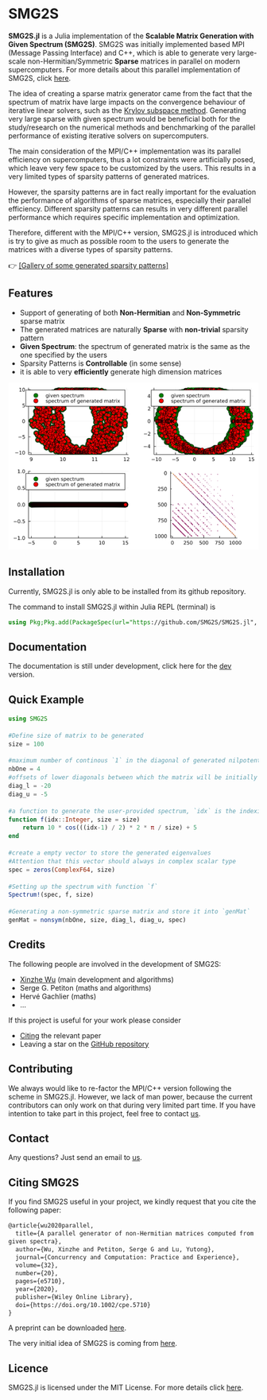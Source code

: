 # SMG2S

__SMG2S.jl__ is a Julia implementation of the __Scalable Matrix Generation with Given Spectrum (SMG2S)__. SMG2S was initially implemented based MPI (Message Passing Interface) and C++, which is able to generate very large-scale non-Hermitian/Symmetric __Sparse__ matrices in parallel on modern supercomputers. For more details about this parallel implementation of SMG2S, click [here](https://github.com/SMG2S/SMG2S).  

The idea of creating a sparse matrix generator came from the fact that the spectrum of matrix have large impacts on the convergence behaviour of iterative linear solvers, such as the [Krylov subspace method](https://en.wikipedia.org/wiki/Krylov_subspace). Generating very large sparse with given spectrum would be beneficial both for the study/research on the numerical methods and benchmarking of the parallel performance of existing iterative solvers on supercomputers.

The main consideration of the MPI/C++ implementation was its parallel efficiency on supercomputers, thus a lot constraints were artificially posed, which leave very few space to be customized by the users. This results in a very limited types of sparsity patterns of generated matrices.

However, the sparsity patterns are in fact really important for the evaluation the performance of algorithms of sparse matrices, especially their parallel efficiency. Different sparsity patterns can results in very different parallel performance which requires specific implementation and optimization.     

Therefore, different with the MPI/C++ version, SMG2S.jl is introduced which is try to give as much as possible room to the users to generate the matrices with a diverse types of sparsity patterns.

👉  [[Gallery of some generated sparsity patterns]](https://smg2s.github.io/SMG2S.jl/dev/gallery/)

## Features

- Support of generating of both **Non-Hermitian** and **Non-Symmetric** sparse matrix
- The generated matrices are naturally **Sparse** with **non-trivial** sparsity pattern
- **Given Spectrum**: the spectrum of generated matrix is the same as the one specified by the users
- Sparsity Patterns is **Controllable** (in some sense)
- it is able to very **efficiently** generate high dimension matrices

![Comparison of generated spectrum with given spectrum](fig/example.png)

## Installation

Currently, SMG2S.jl is only able to be installed from its github repository.

The command to install SMG2S.jl within Julia REPL (terminal) is

```julia
using Pkg;Pkg.add(PackageSpec(url="https://github.com/SMG2S/SMG2S.jl", rev="main"))
```

## Documentation
The documentation is still under development, click here for the [dev](https://smg2s.github.io/SMG2S.jl/dev/) version.


## Quick Example

```julia
using SMG2S

#Define size of matrix to be generated
size = 100

#maximum number of continous `1` in the diagonal of generated nilpotent matrix
nbOne = 4
#offsets of lower diagonals between which the matrix will be initially filled
diag_l = -20
diag_u = -5

#a function to generate the user-provided spectrum, `idx` is the indexing of eigenvalues
function f(idx::Integer, size = size)
    return 10 * cos(((idx-1) / 2) * 2 * π / size) + 5
end

#create a empty vector to store the generated eigenvalues
#Attention that this vector should always in complex scalar type
spec = zeros(ComplexF64, size)

#Setting up the spectrum with function `f`
Spectrum!(spec, f, size)

#Generating a non-symmetric sparse matrix and store it into `genMat`
genMat = nonsym(nbOne, size, diag_l, diag_u, spec)
```

## Credits

The following people are involved in the development of SMG2S:
- [Xinzhe Wu](https://www.fz-juelich.de/SharedDocs/Personen/IAS/JSC/EN/staff/wu_x.html?nn=362224) (main development and algorithms)
- Serge G. Petiton (maths and algorithms)
- Hervé Gachlier (maths)
- ...

If this project is useful for your work please consider
* [Citing](https://onlinelibrary.wiley.com/doi/full/10.1002/cpe.5710?casa_token=ZHkOqDgnXxUAAAAA%3AwuaSkV5LC8B73wJOfSCLlCWO9NQVW1VC6YulvFB0kHOmrN0cY1jY7a4hPkWjjVhMH0c4CNk8nSACQ3Rw) the relevant paper
* Leaving a star on the [GitHub repository](https://github.com/SMG2S/SMG2S.jl)

## Contributing

We always would like to re-factor the MPI/C++ version following the scheme in SMG2S.jl. However, we lack of man power, because
the current contributors can only work on that during very limited part time. If you have intention to take part in this project, feel
free to contact [us](mailto:xin.wu@fz-juelich.de).

## Contact

Any questions? Just send an email to [us](mailto:xin.wu@fz-juelich.de).

## Citing SMG2S

If you find SMG2S useful in your project, we kindly request that you cite the following paper:
```
@article{wu2020parallel,
  title={A parallel generator of non-Hermitian matrices computed from given spectra},
  author={Wu, Xinzhe and Petiton, Serge G and Lu, Yutong},
  journal={Concurrency and Computation: Practice and Experience},
  volume={32},
  number={20},
  pages={e5710},
  year={2020},
  publisher={Wiley Online Library},
  doi={https://doi.org/10.1002/cpe.5710}
}
```
A preprint can be downloaded [here](https://hal.archives-ouvertes.fr/hal-02469027/document).

The very initial idea of SMG2S is coming from [here](http://www.vecpar.org/posters/vecpar2014_submission_41.pdf).

## Licence

SMG2S.jl is licensed under the MIT License. For more details click [here](https://github.com/SMG2S/SMG2S.jl/blob/main/LICENSE).
